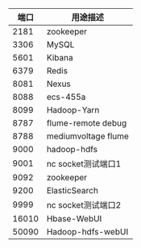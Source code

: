 端口 | 用途描述  
---|--- 
2181 | zookeeper
3306 | MySQL
5601 | Kibana
6379 | Redis
8081 | Nexus  
8088 | ecs-455a  
8099 | Hadoop-Yarn
8787 | flume-remote debug
8788 | mediumvoltage flume
9000 | hadoop-hdfs
9001 | nc socket测试端口1
9092 | zookeeper 
9200 | ElasticSearch
9999 | nc socket测试端口2
16010| Hbase-WebUI
50090| Hadoop-hdfs-webUI
